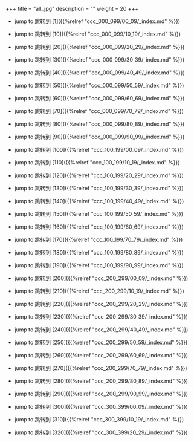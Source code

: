 +++
title = "all_jpg"
description = ""
weight = 20
+++

* jump to 跳转到 [1]({{%relref "ccc_000_099/00_09/_index.md" %}})

* jump to 跳转到 [10]({{%relref "ccc_000_099/10_19/_index.md" %}})

* jump to 跳转到 [20]({{%relref "ccc_000_099/20_29/_index.md" %}})

* jump to 跳转到 [30]({{%relref "ccc_000_099/30_39/_index.md" %}})

* jump to 跳转到 [40]({{%relref "ccc_000_099/40_49/_index.md" %}})

* jump to 跳转到 [50]({{%relref "ccc_000_099/50_59/_index.md" %}})

* jump to 跳转到 [60]({{%relref "ccc_000_099/60_69/_index.md" %}})

* jump to 跳转到 [70]({{%relref "ccc_000_099/70_79/_index.md" %}})

* jump to 跳转到 [80]({{%relref "ccc_000_099/80_89/_index.md" %}})

* jump to 跳转到 [90]({{%relref "ccc_000_099/90_99/_index.md" %}})

* jump to 跳转到 [100]({{%relref "ccc_100_199/00_09/_index.md" %}})

* jump to 跳转到 [110]({{%relref "ccc_100_199/10_19/_index.md" %}})

* jump to 跳转到 [120]({{%relref "ccc_100_199/20_29/_index.md" %}})

* jump to 跳转到 [130]({{%relref "ccc_100_199/30_39/_index.md" %}})

* jump to 跳转到 [140]({{%relref "ccc_100_199/40_49/_index.md" %}})

* jump to 跳转到 [150]({{%relref "ccc_100_199/50_59/_index.md" %}})

* jump to 跳转到 [160]({{%relref "ccc_100_199/60_69/_index.md" %}})

* jump to 跳转到 [170]({{%relref "ccc_100_199/70_79/_index.md" %}})

* jump to 跳转到 [180]({{%relref "ccc_100_199/80_89/_index.md" %}})

* jump to 跳转到 [190]({{%relref "ccc_100_199/90_99/_index.md" %}})

* jump to 跳转到 [200]({{%relref "ccc_200_299/00_09/_index.md" %}})

* jump to 跳转到 [210]({{%relref "ccc_200_299/10_19/_index.md" %}})

* jump to 跳转到 [220]({{%relref "ccc_200_299/20_29/_index.md" %}})

* jump to 跳转到 [230]({{%relref "ccc_200_299/30_39/_index.md" %}})

* jump to 跳转到 [240]({{%relref "ccc_200_299/40_49/_index.md" %}})

* jump to 跳转到 [250]({{%relref "ccc_200_299/50_59/_index.md" %}})

* jump to 跳转到 [260]({{%relref "ccc_200_299/60_69/_index.md" %}})

* jump to 跳转到 [270]({{%relref "ccc_200_299/70_79/_index.md" %}})

* jump to 跳转到 [280]({{%relref "ccc_200_299/80_89/_index.md" %}})

* jump to 跳转到 [290]({{%relref "ccc_200_299/90_99/_index.md" %}})

* jump to 跳转到 [300]({{%relref "ccc_300_399/00_09/_index.md" %}})

* jump to 跳转到 [310]({{%relref "ccc_300_399/10_19/_index.md" %}})

* jump to 跳转到 [320]({{%relref "ccc_300_399/20_29/_index.md" %}})

